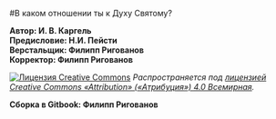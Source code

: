 #В каком отношении ты к Духу Святому?  

**Автор: И. В. Каргель  
Предисловие: Н.И. Пейсти  
Верстальщик: Филипп Ригованов  
Корректор: Филипп Ригованов**

[![Лицензия Creative Commons](https://i.creativecommons.org/l/by/4.0/88x31.png)](http://creativecommons.org/licenses/by/4.0/)
*Распространяется под [лицензией Creative Commons «Attribution» («Атрибуция») 4.0 Всемирная](http://creativecommons.org/licenses/by/4.0/).*

**Сборка в Gitbook: Филипп Ригованов**
